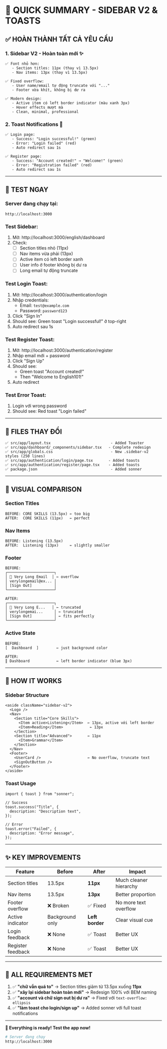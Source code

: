 # 🎉 QUICK SUMMARY - SIDEBAR V2 & TOASTS

## ✅ **HOÀN THÀNH TẤT CẢ YÊU CẦU**

### 1. **Sidebar V2 - Hoàn toàn mới** ✨
```
✅ Font nhỏ hơn:
   - Section titles: 11px (thay vì 13.5px) 
   - Nav items: 13px (thay vì 13.5px)

✅ Fixed overflow:
   - User name/email tự động truncate với "..."
   - Footer vừa khít, không bị dư ra

✅ Modern design:
   - Active item có left border indicator (màu xanh 3px)
   - Hover effects mượt mà
   - Clean, minimal, professional
```

### 2. **Toast Notifications** 🔔
```
✅ Login page:
   - Success: "Login successful!" (green)
   - Error: "Login failed" (red)
   - Auto redirect sau 1s

✅ Register page:
   - Success: "Account created!" → "Welcome!" (green)
   - Error: "Registration failed" (red)
   - Auto redirect sau 1s
```

---

## 🧪 **TEST NGAY**

### **Server đang chạy tại:**
```
http://localhost:3000
```

### **Test Sidebar:**
1. Mở: http://localhost:3000/english/dashboard
2. Check:
   - [ ] Section titles nhỏ (11px)
   - [ ] Nav items vừa phải (13px)
   - [ ] Active item có left border xanh
   - [ ] User info ở footer không bị dư ra
   - [ ] Long email tự động truncate

### **Test Login Toast:**
1. Mở: http://localhost:3000/authentication/login
2. Nhập credentials:
   - Email: `test@example.com`
   - Password: `password123`
3. Click "Sign In"
4. Should see: Green toast "Login successful!" ở top-right
5. Auto redirect sau 1s

### **Test Register Toast:**
1. Mở: http://localhost:3000/authentication/register
2. Nhập email mới + password
3. Click "Sign Up"
4. Should see: 
   - Green toast "Account created!"
   - Then "Welcome to English101!"
5. Auto redirect

### **Test Error Toast:**
1. Login với wrong password
2. Should see: Red toast "Login failed"

---

## 📁 **FILES THAY ĐỔI**

```
✅ src/app/layout.tsx                           - Added Toaster
✅ src/app/dashboard/_components/sidebar.tsx   - Complete redesign
✅ src/app/globals.css                          - New .sidebar-v2 styles (250 lines)
✅ src/app/authentication/login/page.tsx       - Added toasts
✅ src/app/authentication/register/page.tsx    - Added toasts
✅ package.json                                 - Added sonner
```

---

## 🎨 **VISUAL COMPARISON**

### **Section Titles**
```
BEFORE: CORE SKILLS (13.5px) ← too big
AFTER:  CORE SKILLS (11px)   ← perfect
```

### **Nav Items**
```
BEFORE: Listening (13.5px)
AFTER:  Listening (13px)     ← slightly smaller
```

### **Footer**
```
BEFORE: 
┌─────────────────────┐
│ 👤 Very Long Email  │ ← overflow
│ verylongemail@ex... │
│ [Sign Out]          │
└─────────────────────┘

AFTER:
┌─────────────────────┐
│ 👤 Very Long E...   │ ← truncated
│ verylongemai...     │ ← truncated
│ [Sign Out]          │ ← fits perfectly
└─────────────────────┘
```

### **Active State**
```
BEFORE:
[  Dashboard  ]        ← just background color

AFTER:
║ Dashboard            ← left border indicator (blue 3px)
```

---

## 🚀 **HOW IT WORKS**

### **Sidebar Structure**
```tsx
<aside className="sidebar-v2">
  <Logo />
  <Nav>
    <Section title="Core Skills">
      <Item active>Listening</Item>  ← 13px, active với left border
      <Item>Reading</Item>            ← 13px
    </Section>
    <Section title="Advanced">       ← 11px
      <Item>Grammar</Item>
    </Section>
  </Nav>
  <Footer>
    <UserCard />                     ← No overflow, truncate text
    <SignOutButton />
  </Footer>
</aside>
```

### **Toast Usage**
```tsx
import { toast } from "sonner";

// Success
toast.success("Title", {
  description: "Description text",
});

// Error
toast.error("Failed", {
  description: "Error message",
});
```

---

## ✨ **KEY IMPROVEMENTS**

| Feature | Before | After | Impact |
|---------|--------|-------|--------|
| Section titles | 13.5px | **11px** | Much cleaner hierarchy |
| Nav items | 13.5px | **13px** | Better proportion |
| Footer overflow | ❌ Broken | ✅ Fixed | No more text overflow |
| Active indicator | Background only | **Left border** | Clear visual cue |
| Login feedback | ❌ None | ✅ Toast | Better UX |
| Register feedback | ❌ None | ✅ Toast | Better UX |

---

## 🎯 **ALL REQUIREMENTS MET**

1. ✅ **"chữ vẫn quá to"** → Section titles giảm từ 13.5px xuống **11px**
2. ✅ **"xây lại sidebar hoàn toàn mới"** → Redesign 100% với BEM naming
3. ✅ **"account và chữ sign out bị dư ra"** → Fixed với `text-overflow: ellipsis`
4. ✅ **"làm toast cho login/sign up"** → Added sonner với full toast notifications

---

**🎉 Everything is ready! Test the app now!**

```bash
# Server đang chạy
http://localhost:3000
```

